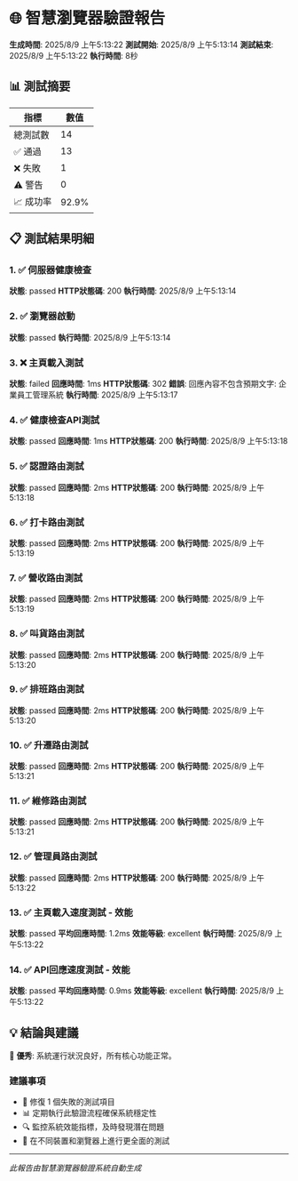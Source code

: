 # 🌐 智慧瀏覽器驗證報告

**生成時間**: 2025/8/9 上午5:13:22
**測試開始**: 2025/8/9 上午5:13:14
**測試結束**: 2025/8/9 上午5:13:22
**執行時間**: 8秒

## 📊 測試摘要

| 指標 | 數值 |
|------|------|
| 總測試數 | 14 |
| ✅ 通過 | 13 |
| ❌ 失敗 | 1 |
| ⚠️ 警告 | 0 |
| 📈 成功率 | 92.9% |

## 📋 測試結果明細

### 1. ✅ 伺服器健康檢查

**狀態**: passed
**HTTP狀態碼**: 200
**執行時間**: 2025/8/9 上午5:13:14

### 2. ✅ 瀏覽器啟動

**狀態**: passed
**執行時間**: 2025/8/9 上午5:13:14

### 3. ❌ 主頁載入測試

**狀態**: failed
**回應時間**: 1ms
**HTTP狀態碼**: 302
**錯誤**: 回應內容不包含預期文字: 企業員工管理系統
**執行時間**: 2025/8/9 上午5:13:17

### 4. ✅ 健康檢查API測試

**狀態**: passed
**回應時間**: 1ms
**HTTP狀態碼**: 200
**執行時間**: 2025/8/9 上午5:13:18

### 5. ✅ 認證路由測試

**狀態**: passed
**回應時間**: 2ms
**HTTP狀態碼**: 200
**執行時間**: 2025/8/9 上午5:13:18

### 6. ✅ 打卡路由測試

**狀態**: passed
**回應時間**: 2ms
**HTTP狀態碼**: 200
**執行時間**: 2025/8/9 上午5:13:19

### 7. ✅ 營收路由測試

**狀態**: passed
**回應時間**: 2ms
**HTTP狀態碼**: 200
**執行時間**: 2025/8/9 上午5:13:19

### 8. ✅ 叫貨路由測試

**狀態**: passed
**回應時間**: 2ms
**HTTP狀態碼**: 200
**執行時間**: 2025/8/9 上午5:13:20

### 9. ✅ 排班路由測試

**狀態**: passed
**回應時間**: 2ms
**HTTP狀態碼**: 200
**執行時間**: 2025/8/9 上午5:13:20

### 10. ✅ 升遷路由測試

**狀態**: passed
**回應時間**: 2ms
**HTTP狀態碼**: 200
**執行時間**: 2025/8/9 上午5:13:21

### 11. ✅ 維修路由測試

**狀態**: passed
**回應時間**: 2ms
**HTTP狀態碼**: 200
**執行時間**: 2025/8/9 上午5:13:21

### 12. ✅ 管理員路由測試

**狀態**: passed
**回應時間**: 2ms
**HTTP狀態碼**: 200
**執行時間**: 2025/8/9 上午5:13:22

### 13. ✅ 主頁載入速度測試 - 效能

**狀態**: passed
**平均回應時間**: 1.2ms
**效能等級**: excellent
**執行時間**: 2025/8/9 上午5:13:22

### 14. ✅ API回應速度測試 - 效能

**狀態**: passed
**平均回應時間**: 0.9ms
**效能等級**: excellent
**執行時間**: 2025/8/9 上午5:13:22

## 💡 結論與建議

🎉 **優秀**: 系統運行狀況良好，所有核心功能正常。

### 建議事項

- 🔧 修復 1 個失敗的測試項目
- 📊 定期執行此驗證流程確保系統穩定性
- 🔍 監控系統效能指標，及時發現潛在問題
- 📱 在不同裝置和瀏覽器上進行更全面的測試

---

*此報告由智慧瀏覽器驗證系統自動生成*
